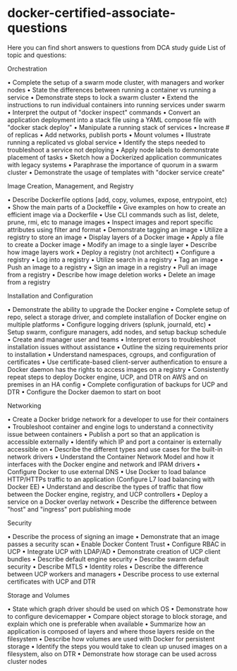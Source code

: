 # docker-certified-associate-questions
Here you can find short answers to questions from DCA study guide
List of topic and questions:

Orchestration

• Complete the setup of a swarm mode cluster, with managers and worker nodes 
• State the differences between running a container vs running a service 
• Demonstrate steps to lock a swarm cluster 
• Extend the instructions to run individual containers into running services under swarm 
• Interpret the output of "docker inspect" commands 
• Convert an application deployment into a stack file using a YAML compose file with "docker stack deploy" 
• Manipulate a running stack of services 
• Increase # of replicas 
• Add networks, publish ports 
• Mount volumes 
• Illustrate running a replicated vs global service 
• Identify the steps needed to troubleshoot a service not deploying 
• Apply node labels to demonstrate placement of tasks 
• Sketch how a Dockerized application communicates with legacy systems 
• Paraphrase the importance of quorum in a swarm cluster 
• Demonstrate the usage of templates with "docker service create" 


Image Creation, Management, and Registry

• Describe Dockerfile options [add, copy, volumes, expose, entrypoint, etc) 
• Show the main parts of a Dockeffile 
• Give examples on how to create an efficient image via a Dockerfile 
• Use CLI commands such as list, delete, prune, rmi, etc to manage images 
• Inspect images and report specific attributes using filter and format 
• Demonstrate tagging an image 
• Utilize a registry to store an image 
• Display layers of a Docker image 
• Apply a file to create a Docker image
• Modify an image to a single layer 
• Describe how image layers work 
• Deploy a registry (not architect) 
• Configure a registry 
• Log into a registry 
• Utilize search in a registry 
• Tag an image 
• Push an image to a registry 
• Sign an image in a registry 
• Pull an image from a registry 
• Describe how image deletion works 
• Delete an image from a registry 


Installation and Configuration

• Demonstrate the ability to upgrade the Docker engine 
• Complete setup of repo, select a storage driver, and complete installafion of Docker engine on multiple platforms 
• Configure logging drivers (splunk, journald, etc) 
• Setup swarm, configure managers, add nodes, and setup backup schedule 
• Create and manager user and teams 
• Interpret errors to troubleshoot installation issues without assistance 
• Outline the sizing requirements prior to installation 
• Understand namespaces, cgroups, and configuration of certificates 
• Use certificate-based client-server authenfication to ensure a Docker daemon has the rights to access images on a registry 
• Consistently repeat steps to deploy Docker engine, UCP, and DTR on AWS and on premises in an HA config 
• Complete configuration of backups for UCP and DTR 
• Configure the Docker daemon to start on boot 


Networking

• Create a Docker bridge network for a developer to use for their containers 
• Troubleshoot container and engine logs to understand a connectivity issue between containers 
• Publish a port so that an application is accessible externally 
• Identify which IP and port a container is externally accessible on 
• Describe the different types and use cases for the built-in network drivers 
• Understand the Container Network Model and how it interfaces with the Docker engine and network and IPAM drivers 
• Configure Docker to use external DNS 
• Use Docker to load balance HTTP/HTTPs traffic to an application (Configure L7 load balancing with Docker EE) 
• Understand and describe the types of traffic that flow between the Docker engine, registry, and UCP controllers 
• Deploy a service on a Docker overlay network 
• Describe the difference between "host" and "ingress" port publishing mode 


Security


• Describe the process of signing an image 
• Demonstrate that an image passes a security scan 
• Enable Docker Content Trust 
• Configure RBAC in UCP 
• Integrate UCP with LDAP/AD 
• Demonstrate creation of UCP client bundles 
• Describe default engine security 
• Describe swarm default security 
• Describe MTLS 
• Identity roles 
• Describe the difference between UCP workers and managers 
• Describe process to use external certificates with UCP and DTR 


Storage and Volumes


• State which graph driver should be used on which OS 
• Demonstrate how to configure devicemapper 
• Compare object storage to block storage, and explain which one is preferable when available 
• Summarize how an application is composed of layers and where those layers reside on the filesystem 
• Describe how volumes are used with Docker for persistent storage 
• Identify the steps you would take to clean up unused images on a filesystem, also on DTR 
• Demonstrate how storage can be used across cluster nodes 
 
